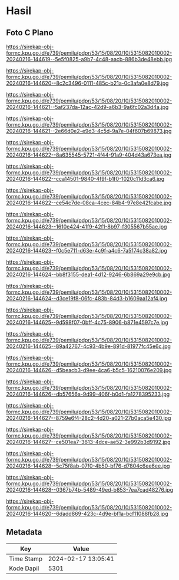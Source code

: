 # Hasil

## Foto C Plano

https://sirekap-obj-formc.kpu.go.id/e739/pemilu/pdpr/53/15/08/20/10/5315082010002-20240216-144619--5e5f0825-a9b7-4c48-aacb-886b3de48ebb.jpg

https://sirekap-obj-formc.kpu.go.id/e739/pemilu/pdpr/53/15/08/20/10/5315082010002-20240216-144620--8c2c3496-0111-485c-b21a-0c3afa0e8d79.jpg

https://sirekap-obj-formc.kpu.go.id/e739/pemilu/pdpr/53/15/08/20/10/5315082010002-20240216-144621--5af237da-12ac-42d9-a6b3-9a6fc02a3d4a.jpg

https://sirekap-obj-formc.kpu.go.id/e739/pemilu/pdpr/53/15/08/20/10/5315082010002-20240216-144621--2e66d0e2-e9d3-4c5d-9a7e-04f607b69873.jpg

https://sirekap-obj-formc.kpu.go.id/e739/pemilu/pdpr/53/15/08/20/10/5315082010002-20240216-144622--8a635545-5721-4f44-91a9-404d43a673ea.jpg

https://sirekap-obj-formc.kpu.go.id/e739/pemilu/pdpr/53/15/08/20/10/5315082010002-20240216-144622--cca14501-9840-4f9f-b1f0-1020c11d3ca6.jpg

https://sirekap-obj-formc.kpu.go.id/e739/pemilu/pdpr/53/15/08/20/10/5315082010002-20240216-144622--ce54c7de-08ca-4cec-84b4-97e8e42fcabe.jpg

https://sirekap-obj-formc.kpu.go.id/e739/pemilu/pdpr/53/15/08/20/10/5315082010002-20240216-144623--1610e424-41f9-42f1-8b97-f305567b55ae.jpg

https://sirekap-obj-formc.kpu.go.id/e739/pemilu/pdpr/53/15/08/20/10/5315082010002-20240216-144623--f0c5e711-d63e-4c9f-a4c6-7a5174c38a82.jpg

https://sirekap-obj-formc.kpu.go.id/e739/pemilu/pdpr/53/15/08/20/10/5315082010002-20240216-144624--bb8f3155-dea1-4d12-9246-6b869a29e9cb.jpg

https://sirekap-obj-formc.kpu.go.id/e739/pemilu/pdpr/53/15/08/20/10/5315082010002-20240216-144624--d3ce19f8-06fc-483b-84d3-b1609aa12af4.jpg

https://sirekap-obj-formc.kpu.go.id/e739/pemilu/pdpr/53/15/08/20/10/5315082010002-20240216-144625--9d598f07-0bff-4c75-8906-b871e4597c7e.jpg

https://sirekap-obj-formc.kpu.go.id/e739/pemilu/pdpr/53/15/08/20/10/5315082010002-20240216-144625--89a42767-4c93-4b9e-891d-81977fc45e6c.jpg

https://sirekap-obj-formc.kpu.go.id/e739/pemilu/pdpr/53/15/08/20/10/5315082010002-20240216-144626--d5beacb3-d9ee-4ca6-b5c5-16210076e209.jpg

https://sirekap-obj-formc.kpu.go.id/e739/pemilu/pdpr/53/15/08/20/10/5315082010002-20240216-144626--db57656a-9d99-406f-b0d1-fa1278395233.jpg

https://sirekap-obj-formc.kpu.go.id/e739/pemilu/pdpr/53/15/08/20/10/5315082010002-20240216-144627--8759e6f4-28c2-4d20-a021-27b0aca5e430.jpg

https://sirekap-obj-formc.kpu.go.id/e739/pemilu/pdpr/53/15/08/20/10/5315082010002-20240216-144627--ce501ea7-3613-4dce-ae52-3e992b3d9192.jpg

https://sirekap-obj-formc.kpu.go.id/e739/pemilu/pdpr/53/15/08/20/10/5315082010002-20240216-144628--5c75f8ab-07f0-4b50-bf76-d7804c6ee6ee.jpg

https://sirekap-obj-formc.kpu.go.id/e739/pemilu/pdpr/53/15/08/20/10/5315082010002-20240216-144628--0367b74b-5489-49ed-b853-7ea7cad48276.jpg

https://sirekap-obj-formc.kpu.go.id/e739/pemilu/pdpr/53/15/08/20/10/5315082010002-20240216-144620--6dadd869-423c-4d9e-bf1a-bcf11088fb28.jpg


## Metadata

| Key        | Value               |
| ---------- | ------------------- |
| Time Stamp | 2024-02-17 13:05:41 |
| Kode Dapil | 5301                |



